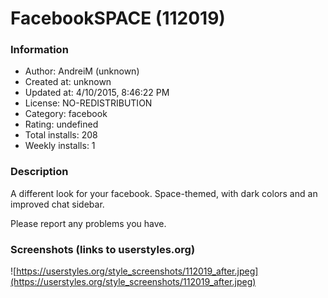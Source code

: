 # FacebookSPACE (112019)

### Information
- Author: AndreiM (unknown)
- Created at: unknown
- Updated at: 4/10/2015, 8:46:22 PM
- License: NO-REDISTRIBUTION
- Category: facebook
- Rating: undefined
- Total installs: 208
- Weekly installs: 1


### Description
A different look for your facebook. Space-themed, with dark colors and an improved chat sidebar.

Please report any problems you have.


### Screenshots (links to userstyles.org)
![https://userstyles.org/style_screenshots/112019_after.jpeg](https://userstyles.org/style_screenshots/112019_after.jpeg)


